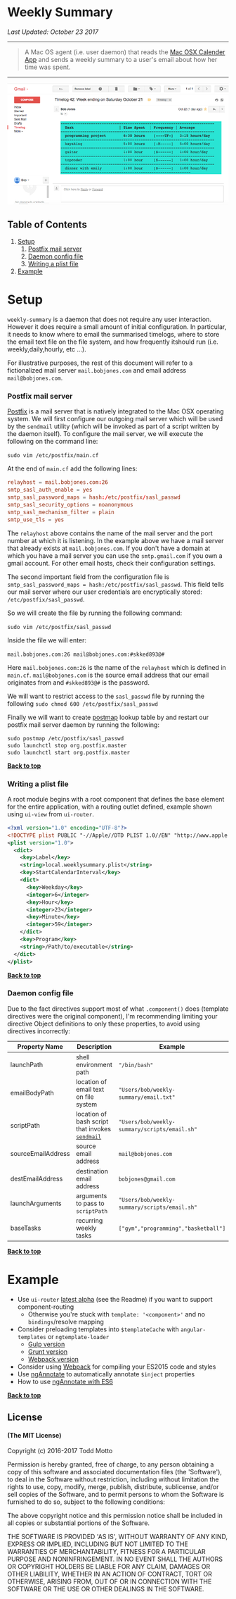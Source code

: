 # Weekly Summary

*Last Updated: October 23 2017*

---

> A Mac OS agent (i.e. user daemon) that reads the [Mac OSX Calender App](https://en.wikipedia.org/wiki/Calendar_(Apple)) and sends a weekly summary to a user's email about how her time was spent.

---

<img src="https://github.com/rezeile/weekly-summary/blob/master/img/email_00.png">

## Table of Contents

1. [Setup](#setup)
    1. [Postfix mail server](#postfix-mail-server)
    1. [Daemon config file](#daemon-config-file)
    1. [Writing a plist file](#writing-a-plist-file)
1. [Example](#example)

# Setup

`weekly-summary` is a daemon that does not require any user interaction. However it does require a small amount of initial configuration. In particular, it needs to know where to email the summarised timelogs, where to store the email text file on the file system, and how frequently itshould run (i.e. weekly,daily,hourly, etc ...). 

For illustrative purposes, the rest of this document will refer to a fictionalized mail server `mail.bobjones.com` and email address `mail@bobjones.com`.

### Postfix mail server

[Postfix](http://www.postfix.org/) is a mail server that is natively integrated to the Mac OSX operating system. We will first configure our outgoing mail server which will be used by the `sendmail` utility (which will be invoked as part of a script written by the daemon itself). To configure the mail server, we will execute the following on the command line:

`sudo vim /etc/postfix/main.cf`

At the end of `main.cf` add the following lines:

```cf
relayhost = mail.bobjones.com:26
smtp_sasl_auth_enable = yes
smtp_sasl_password_maps = hash:/etc/postfix/sasl_passwd
smtp_sasl_security_options = noanonymous
smtp_sasl_mechanism_filter = plain
smtp_use_tls = yes
```

The `relayhost` above contains the name of the mail server and the port number at which it is listening. In the example above we have a mail server that already exists at `mail.bobjones.com`. If you don't have a domain at which you have a mail server you can use the `smtp.gmail.com` if you own a gmail account. For other email hosts, check their configuration settings.

The second important field from the configuration file is `smtp_sasl_password_maps = hash:/etc/postfix/sasl_passwd`. This field tells our mail server where our user credentials are encryptically stored: `/etc/postfix/sasl_passwd`. 

So we will create the file by running the following command:

`sudo vim /etc/postfix/sasl_passwd`

Inside the file we will enter:

`mail.bobjones.com:26 mail@bobjones.com:#skked893@#`

Here `mail.bobjones.com:26` is the name of the `relayhost` which is defined in `main.cf`. `mail@bobjones.com` is the source email address that our email originates from and `#skked893@#` is the password. 

We will want to restrict access to the `sasl_passwd` file by running the following `sudo chmod 600 /etc/postfix/sasl_passwd`

Finally we will want to create [postmap](http://www.postfix.org/postmap.1.html) lookup table by and restart our postfix mail server daemon by running the following:

```
sudo postmap /etc/postfix/sasl_passwd
sudo launchctl stop org.postfix.master
sudo launchctl start org.postfix.master
```

**[Back to top](#table-of-contents)**

### Writing a plist file

A root module begins with a root component that defines the base element for the entire application, with a routing outlet defined, example shown using `ui-view` from `ui-router`.

```xml
<?xml version="1.0" encoding="UTF-8"?>
<!DOCTYPE plist PUBLIC "-//Apple//DTD PLIST 1.0//EN" "http://www.apple.com/DTDs/PropertyList-1.0.dtd">
<plist version="1.0">
  <dict>
    <key>Label</key>
    <string>local.weeklysummary.plist</string>
    <key>StartCalendarInterval</key>
    <dict>
      <key>Weekday</key>
      <integer>6</integer>
      <key>Hour</key>
      <integer>23</integer>
      <key>Minute</key>
      <integer>59</integer>
    </dict>
    <key>Program</key>
    <string>/Path/to/executable</string>
  </dict>
</plist>
```

**[Back to top](#table-of-contents)**

### Daemon config file

Due to the fact directives support most of what `.component()` does (template directives were the original component), I'm recommending limiting your directive Object definitions to only these properties, to avoid using directives incorrectly:

| Property Name | Description | Example
|---|---|---|
| launchPath | shell environment path | `"/bin/bash"`
| emailBodyPath | location of email text on file system | `"Users/bob/weekly-summary/email.txt"` |
| scriptPath | location of bash script that invokes [`sendmail`](https://en.wikipedia.org/wiki/Sendmail) | `"Users/bob/weekly-summary/scripts/email.sh"` |
| sourceEmailAddress | source email address | `mail@bobjones.com` |
| destEmailAddress | destination email address | `bobjones@gmail.com` |
| launchArguments | arguments to pass to `scriptPath` | `"Users/bob/weekly-summary/scripts/email.sh"` |
| baseTasks | recurring weekly tasks | `["gym","programming","basketball"]` |

**[Back to top](#table-of-contents)**

# Example
* Use `ui-router` [latest alpha](https://github.com/angular-ui/ui-router) (see the Readme) if you want to support component-routing
  * Otherwise you're stuck with `template: '<component>'` and no `bindings`/resolve mapping
* Consider preloading templates into `$templateCache` with `angular-templates` or `ngtemplate-loader`
  * [Gulp version](https://www.npmjs.com/package/gulp-angular-templatecache)
  * [Grunt version](https://www.npmjs.com/package/grunt-angular-templates)
  * [Webpack version](https://github.com/WearyMonkey/ngtemplate-loader)
* Consider using [Webpack](https://webpack.github.io/) for compiling your ES2015 code and styles
* Use [ngAnnotate](https://github.com/olov/ng-annotate) to automatically annotate `$inject` properties
* How to use [ngAnnotate with ES6](https://www.timroes.de/2015/07/29/using-ecmascript-6-es6-with-angularjs-1-x/#ng-annotate)

**[Back to top](#table-of-contents)**

## License

#### (The MIT License)

Copyright (c) 2016-2017 Todd Motto

Permission is hereby granted, free of charge, to any person obtaining
a copy of this software and associated documentation files (the
'Software'), to deal in the Software without restriction, including
without limitation the rights to use, copy, modify, merge, publish,
distribute, sublicense, and/or sell copies of the Software, and to
permit persons to whom the Software is furnished to do so, subject to
the following conditions:

The above copyright notice and this permission notice shall be
included in all copies or substantial portions of the Software.

THE SOFTWARE IS PROVIDED 'AS IS', WITHOUT WARRANTY OF ANY KIND,
EXPRESS OR IMPLIED, INCLUDING BUT NOT LIMITED TO THE WARRANTIES OF
MERCHANTABILITY, FITNESS FOR A PARTICULAR PURPOSE AND NONINFRINGEMENT.
IN NO EVENT SHALL THE AUTHORS OR COPYRIGHT HOLDERS BE LIABLE FOR ANY
CLAIM, DAMAGES OR OTHER LIABILITY, WHETHER IN AN ACTION OF CONTRACT,
TORT OR OTHERWISE, ARISING FROM, OUT OF OR IN CONNECTION WITH THE
SOFTWARE OR THE USE OR OTHER DEALINGS IN THE SOFTWARE.
